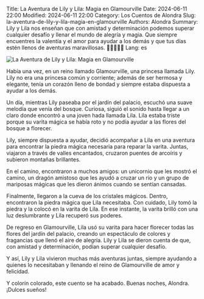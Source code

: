 Title: La Aventura de Lily y Lila: Magia en Glamourville
Date: 2024-06-11 22:00
Modified: 2024-06-11 22:00
Category: Los Cuentos de Alondra
Slug: la-aventura-de-lily-y-lila-magia-en-glamourville
Authors: Alondra
Summary: Lily y Lila nos enseñan que con amistad y determinación podemos superar cualquier desafío y llenar el mundo de alegría y magia. Que siempre encuentres la valentía y el amor para ayudar a los demás y que tus días estén llenos de aventuras maravillosas. 🌟🧚‍♀️🦄✨
Lang: es

![La Aventura de Lily y Lila: Magia en Glamourville](theme/images/7_lily_y_lila.webp)

Había una vez, en un reino llamado Glamourville, una princesa llamada Lily. Lily no era una princesa común y corriente; además de ser hermosa y elegante, tenía un corazón lleno de bondad y siempre estaba dispuesta a ayudar a los demás.

Un día, mientras Lily paseaba por el jardín del palacio, escuchó una suave melodía que venía del bosque. Curiosa, siguió el sonido hasta llegar a un claro donde encontró a una joven hada llamada Lila. Lila estaba triste porque su varita mágica se había roto y no podía ayudar a las flores del bosque a florecer.

Lily, siempre dispuesta a ayudar, decidió acompañar a Lila en una aventura para encontrar la piedra mágica necesaria para reparar la varita. Juntas, viajaron a través de valles encantados, cruzaron puentes de arcoíris y subieron montañas brillantes.

En el camino, encontraron a muchos amigos: un unicornio que les mostró el camino, un dragón amistoso que les ayudó a cruzar un río y un grupo de mariposas mágicas que les dieron ánimos cuando se sentían cansadas.

Finalmente, llegaron a la cueva de los cristales mágicos. Dentro, encontraron la piedra mágica que Lila necesitaba. Con cuidado, Lily tomó la piedra y la colocó en la varita de Lila. En ese instante, la varita brilló con una luz deslumbrante y Lila recuperó sus poderes.

De regreso en Glamourville, Lila usó su varita para hacer florecer todas las flores del jardín del palacio, creando un espectáculo de colores y fragancias que llenó el aire de alegría. Lily y Lila se dieron cuenta de que, con amistad y determinación, podían superar cualquier desafío.

Y así, Lily y Lila vivieron muchas más aventuras juntas, siempre ayudando a quienes lo necesitaban y llenando el reino de Glamourville de amor y felicidad.

Y colorín colorado, este cuento se ha acabado. Buenas noches, Alondra. ¡Dulces sueños!



